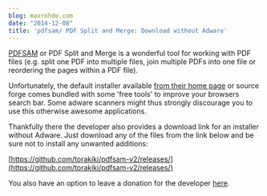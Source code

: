 ```yaml
---
blog: maxrohde.com
date: "2014-12-08"
title: 'pdfsam/ PDF Split and Merge: Download without Adware'
---
```


[PDFSAM](http://www.pdfsam.org/) or PDF Split and Merge is a wonderful tool for working with PDF files (e.g. split one PDF into multiple files, join multiple PDFs into one file or reordering the pages within a PDF file).

Unfortunately, the default installer available [from their home page](http://www.pdfsam.org/download/) or source forge comes bundled with some 'free tools' to improve your browsers search bar. Some adware scanners might thus strongly discourage you to use this otherwise awesome applications.

Thankfully there the developer also provides a download link for an installer without Adware. Just download any of the files from the link below and be sure not to install any unwanted additions:

[https://github.com/torakiki/pdfsam-v2/releases/](https://github.com/torakiki/pdfsam-v2/releases/)

You also have an option to leave a donation for the developer [here](http://sourceforge.net/donate/index.php?group_id=160044).
